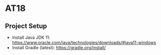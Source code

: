 # AT18

## Project Setup
- Install Java JDK 11: https://www.oracle.com/java/technologies/downloads/#java11-windows
- Install Gradle (latest): https://gradle.org/install/